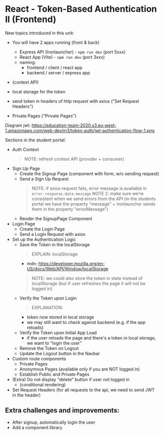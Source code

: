 

# React - Token-Based Authentication II (Frontend)


<!-- 

status: draft 


Methodology:
- self-guided 



-->


New topics introduced in this unit:

- You will have 2 apps running (front & back)
  - Express API (Ironlauncher) - `npm run dev` (port 5xxx)
  - React App (Vite) - `npm run dev` (port 3xxx)
  <!-- @LT: show them (ie. run both apps on my computer) -->
  - naming:
    - frontend / client / react app
    - backend / server / express app

- (context API)
  <!-- - see code in the students portal -->
- local storage for the token
  <!-- 
    - see MDN + make quick demo on the dev tools console
    - mention: localStorage operates under the same-origin policy (protocol, port, domain)
  -->
- send token in headers of http request with axios ("Set Request Headers")
  <!-- - see code in the students portal -->
- Private Pages ("Private Pages")
  <!-- - see code in the students portal -->


Diagram jwt: https://education-team-2020.s3.eu-west-1.amazonaws.com/web-dev/m3/token-auth/jwt-authentication-flow-1.png



Sections in the student portal:
- Auth Context
  > NOTE: refresh context API (provider + consumer)
- Sign Up Page
  - Create the Signup Page (component with form, w/o sending request)
  - Send a Sign Up Request
    > NOTE: if axios request fails, error message is available in `error.response.data.message`
    > NOTE 2: make sure we're consistent when we send errors from the API (in the students portal we have the property "message" + ironlauncher sends them in the property "errorMessage")
  - Render the SignupPage Component
- Login Page
  - Create the Login Page
  - Send a Login Request with axios
- Set up the Authentication Logic
  - Save the Token in the localStorage
    > EXPLAIN: localStorage
    - mdn: https://developer.mozilla.org/en-US/docs/Web/API/Window/localStorage
    > NOTE: we could also store the token in state instead of localStorage (but if user refreshes the page it will not be logged in)
  - Verify the Token upon Login
    > EXPLANATION:
      - token now stored in local storage
      - we may still want to check against backend (e.g. if the app reloads)
  - Verify the Token upon Initial App Load
    - if the user reloads the page and there's a token in local storage, we want to  "login the user"
  - Remove the Token on Logout
  - Update the Logout button in the Navbar
- Custom route components
  - Private Pages
  - Anonymous Pages (available only if you are NOT logged in)
  - Establish Public and Private Pages
- (Extra) Do not display "delete" button if user not logged in  
  - (conditional rendering)
- Set Request Headers
  (for all requests to the api, we need to send JWT in the header)



## Extra challenges and improvements:
- After signup, automatically login the user
- Add a component library

